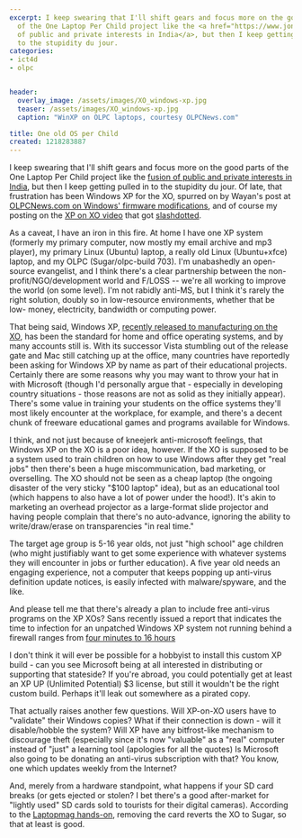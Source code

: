 ```yaml
---
excerpt: I keep swearing that I'll shift gears and focus more on the good parts
  of the One Laptop Per Child project like the <a href="https://www.joncamfield.com/blog/2008.08/more-on-olpc-in-india.html">fusion
  of public and private interests in India</a>, but then I keep getting pulled in
  to the stupidity du jour.
categories:
- ict4d
- olpc


header:
  overlay_image: /assets/images/XO_windows-xp.jpg
  teaser: /assets/images/XO_windows-xp.jpg
  caption: "WinXP on OLPC laptops, courtesy OLPCNews.com"

title: One old OS per Child
created: 1218283887
---
```

<p>I keep swearing that I'll shift gears and focus more on the good parts of the One Laptop Per Child project like the <a href="https://www.joncamfield.com/blog/2008.08/more-on-olpc-in-india.html">fusion of public and private interests in India</a>, but then I keep getting pulled in to the stupidity du jour.  Of late, that frustration has been Windows XP for the XO, spurred on by Wayan's post at <a href="https://www.olpcnews.com/sales-talk/microsoft/how-to-run-windows-xo.html">OLPCNews.com on Windows' firmware modifications</a>, and of course my posting on the <a href="https://www.olpcnews.com/sales-talk/microsoft/windows-xo-video-dissection-.html">XP on XO video</a> that got <a href="https://mobile.slashdot.org/article.pl?sid=08/07/26/239231">slashdotted</a>.</p>

<p>As a caveat, I have an iron in this fire.  At home I have one XP system (formerly my primary computer, now mostly my email archive and mp3 player), my primary Linux (Ubuntu) laptop, a really old Linux (Ubuntu+xfce) laptop, and my OLPC (Sugar/olpc-build 703).  I'm unabashedly an open-source evangelist, and I think there's a clear partnership between the non-profit/NGO/development world and F/LOSS -- we're all working to improve the world (on some level).  I'm not rabidly  anti-MS, but I think it's rarely the right solution, doubly so in low-resource environments, whether that be low- money, electricity, bandwidth or computing power.</p>

<p>That being said, Windows XP, <a href="https://arstechnica.com/journals/microsoft.ars/2008/07/29/windows-xp-for-xo-hits-rtm-milestone">recently released to manufacturing on the XO</a>, has been the standard for home and office operating systems, and by many accounts still is. With its successor Vista stumbling out of the release gate and Mac still catching up at the office, many countries have reportedly been asking for Windows XP by name as part of their educational projects.  Certainly there are some reasons why you may want to throw your hat in with Microsoft (though I'd personally argue that - especially in developing country situations - those reasons are not as solid as they initially appear).  There's some value in training your students on the office systems they'll most likely encounter at the workplace, for example, and there's a decent chunk of freeware educational games and programs available for Windows.</p>

<p>I think, and not just because of kneejerk anti-microsoft feelings, that Windows XP on the XO is a poor idea, however.    If the XO is supposed to be a system used to train children on how to use Windows after they get "real jobs" then there's been a huge miscommunication, bad marketing, or overselling.  The XO should not be seen as a cheap laptop (the ongoing disaster of the very sticky "$100 laptop" idea), but as an educational tool (which happens to also have a lot of power under the hood!). It's akin to marketing an overhead projector as a large-format slide projector and having people complain that there's no auto-advance, ignoring the ability to write/draw/erase on transparencies "in real time."</p>

<p>The target age group is 5-16 year olds, not just "high school" age children (who might justifiably want to get some experience with whatever systems they will encounter in jobs or further education).  A five year old needs an engaging experience, not a computer that keeps popping up anti-virus definition update notices, is easily infected with malware/spyware, and the like.</p>

<p>And please tell me that there's already a plan to include free anti-virus programs on the XP XOs?  Sans recently issued a report that indicates the time to infection for an unpatched Windows XP system not running behind a firewall ranges from <a href="https://isc.sans.org/diary.html?storyid=4721">four minutes to 16 hours</a></p>

<p>I don't think it will ever be possible for a hobbyist to install this custom XP build - can you see Microsoft being at all interested in distributing or supporting that stateside? If you're abroad, you could potentially get at least an XP UP (Unlimited Potential) $3 license, but still it wouldn't be the right custom build. Perhaps it'll leak out somewhere as a pirated copy.</p>

<p>That actually raises another few questions. Will XP-on-XO users have to "validate" their Windows copies? What if their connection is down - will it disable/hobble the system? Will XP have any bitfrost-like mechanism to discourage theft (especially since it's now "valuable" as a "real" computer instead of "just" a learning tool (apologies for all the quotes) Is Microsoft also going to be donating an anti-virus subscription with that? You know, one which updates weekly from the Internet?</p>

<p>And, merely from a hardware standpoint, what happens if your SD card breaks (or gets ejected or stolen? I bet there's a good after-market for "lightly used" SD cards sold to tourists for their digital cameras).  According to the <a href="https://blog.laptopmag.com/exclusive-hands-on-with-olpcs-xo-running-windows-xp/olpcxp2">Laptopmag hands-on</a>, removing the card reverts the XO to Sugar, so that at least is good.</p>
